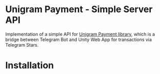 # Unigram Payment - Simple Server API

Implementation of a simple API for [Unigram Payment library](https://github.com/MrVeit/Veittech-UnigramPayment), which is a bridge between Telegram Bot and Unity Web App for transactions via Telegram Stars.

# Installation
